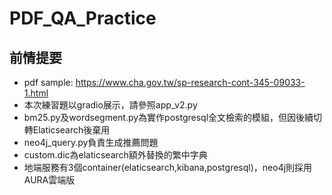 # PDF_QA_Practice
## 前情提要
* pdf sample: https://www.cha.gov.tw/sp-research-cont-345-09033-1.html
* 本次練習題以gradio展示，請參照app_v2.py
* bm25.py及wordsegment.py為實作postgresql全文檢索的模組，但因後續切轉Elaticsearch後棄用
* neo4j_query.py負責生成推薦問題
* custom.dic為elaticsearch額外替換的繁中字典
* 地端服務有3個container(elaticsearch,kibana,postgresql)，neo4j則採用AURA雲端版

